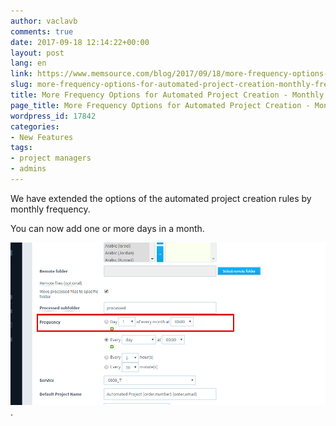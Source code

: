 ```yaml
---
author: vaclavb
comments: true
date: 2017-09-18 12:14:22+00:00
layout: post
lang: en
link: https://www.memsource.com/blog/2017/09/18/more-frequency-options-for-automated-project-creation-monthly-frequency-2/
slug: more-frequency-options-for-automated-project-creation-monthly-frequency-2
title: More Frequency Options for Automated Project Creation - Monthly Frequency
page_title: More Frequency Options for Automated Project Creation - Monthly Frequency
wordpress_id: 17842
categories:
- New Features
tags:
- project managers
- admins
---
```


We have extended the options of the automated project creation rules by monthly frequency.

You can now add one or more days in a month.

[![](/uploads/2017/09/frequency.png)](/uploads/2017/09/frequency.png).
